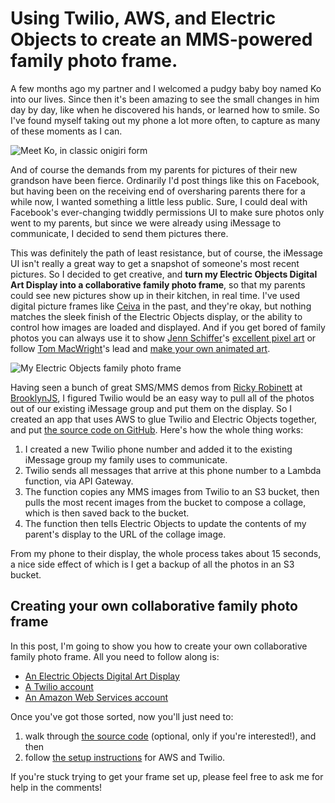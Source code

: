 # Using Twilio, AWS, and Electric Objects to create an MMS-powered family photo frame.

A few months ago my partner and I welcomed a pudgy baby boy named Ko into our lives. Since then it's been amazing to see the small changes in him day by day, like when he discovered his hands, or learned how to smile. So I've found myself taking out my phone a lot more often, to capture as many of these moments as I can.

![Meet Ko, in classic onigiri form](images/ko.jpg)

And of course the demands from my parents for pictures of their new grandson have been fierce. Ordinarily I'd post things like this on Facebook, but having been on the receiving end of oversharing parents there for a while now, I wanted something a little less public. Sure, I could deal with Facebook's ever-changing twiddly permissions UI to make sure photos only went to my parents, but since we were already using iMessage to communicate, I decided to send them pictures there.

This was definitely the path of least resistance, but of course, the iMessage UI isn't really a great way to get a snapshot of someone's most recent pictures. So I decided to get creative, and **turn my Electric Objects Digital Art Display into a collaborative family photo frame**, so that my parents could see new pictures show up in their kitchen, in real time. I've used digital picture frames like [Ceiva](http://www.ceiva.com) in the past, and they're okay, but nothing matches the sleek finish of the Electric Objects display, or the ability to control how images are loaded and displayed. And if you get bored of family photos you can always use it to show [Jenn Schiffer](https://twitter.com/jennschiffer)'s [excellent pixel art](https://www.electricobjects.com/collections/149/pixelbabes-emotions-by-jenn-schiffer) or follow [Tom MacWright](https://twitter.com/tmcw)'s lead and [make your own animated art](http://www.macwright.org/2016/05/31/the-electric-objects-one.html).

![My Electric Objects family photo frame](images/frame.jpg)

Having seen a bunch of great SMS/MMS demos from [Ricky Robinett](https://twitter.com/rickyrobinett) at [BrooklynJS](http://brooklynjs.com), I figured Twilio would be an easy way to pull all of the photos out of our existing iMessage group and put them on the display. So I created an app that uses AWS to glue Twilio and Electric Objects together, and put [the source code on GitHub](https://github.com/jed/twil-eo). Here's how the whole thing works:

1. I created a new Twilio phone number and added it to the existing iMessage group my family uses to communicate.
2. Twilio sends all messages that arrive at this phone number to a Lambda function, via API Gateway.
3. The function copies any MMS images from Twilio to an S3 bucket, then pulls the most recent images from the bucket to compose a collage, which is then saved back to the bucket.
4. The function then tells Electric Objects to update the contents of my parent's display to the URL of the collage image.

From my phone to their display, the whole process takes about 15 seconds, a nice side effect of which is I get a backup of all the photos in an S3 bucket.

## Creating your own collaborative family photo frame

In this post, I'm going to show you how to create your own collaborative family photo frame. All you need to follow along is:

- [An Electric Objects Digital Art Display](https://www.amazon.com/dp/B00X98OMKE?tag=jedschmidt-20)
- [A Twilio account](https://www.twilio.com)
- [An Amazon Web Services account](https://aws.amazon.com)

Once you've got those sorted, now you'll just need to:

1. walk through [the source code](https://jed.github.io/twil-eo/index.html) (optional, only if you're interested!), and then
2. follow [the setup instructions](https://jed.github.io/twil-eo/setup.html) for AWS and Twilio.

If you're stuck trying to get your frame set up, please feel free to ask me for help in the comments!